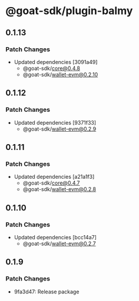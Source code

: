 # @goat-sdk/plugin-balmy

## 0.1.13

### Patch Changes

- Updated dependencies [3091a49]
  - @goat-sdk/core@0.4.8
  - @goat-sdk/wallet-evm@0.2.10

## 0.1.12

### Patch Changes

- Updated dependencies [9371f33]
  - @goat-sdk/wallet-evm@0.2.9

## 0.1.11

### Patch Changes

- Updated dependencies [a21a1f3]
  - @goat-sdk/core@0.4.7
  - @goat-sdk/wallet-evm@0.2.8

## 0.1.10

### Patch Changes

- Updated dependencies [bcc14a7]
  - @goat-sdk/wallet-evm@0.2.7

## 0.1.9

### Patch Changes

- 9fa3d47: Release package
